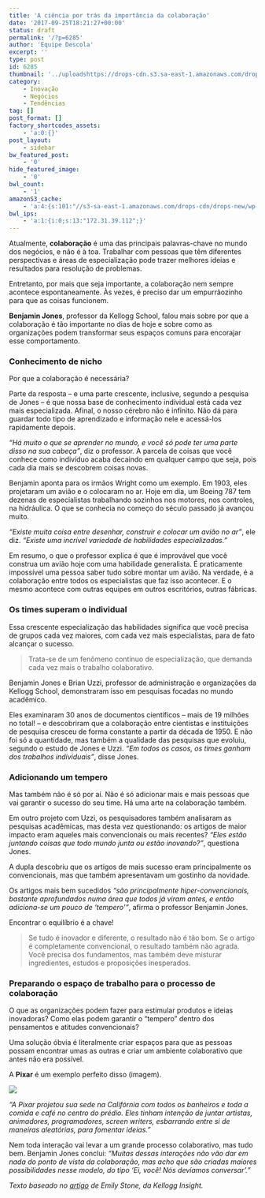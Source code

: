 ```yaml
---
title: 'A ciência por trás da importância da colaboração'
date: '2017-09-25T18:21:27+00:00'
status: draft
permalink: '/?p=6285'
author: 'Equipe Descola'
excerpt: ''
type: post
id: 6285
thumbnail: '../uploadshttps://drops-cdn.s3.sa-east-1.amazonaws.com/drops-new/wp-content/uploads/2017/09/25181849/colab-150x150.png'
category:
    - Inovação
    - Negócios
    - Tendências
tag: []
post_format: []
factory_shortcodes_assets:
    - 'a:0:{}'
post_layout:
    - sidebar
bw_featured_post:
    - '0'
hide_featured_image:
    - '0'
bwl_count:
    - '1'
amazonS3_cache:
    - 'a:4:{s:101:"//s3-sa-east-1.amazonaws.com/drops-cdn/drops-new/wp-content/uploads/2017/09/25182040/pixar-office.jpg";i:6300;s:110:"//s3-sa-east-1.amazonaws.com/drops-cdn/drops-new/wp-content/uploads/2017/09/25182040/pixar-office-1024x683.jpg";i:6300;s:63:"//descola.org/drops/wp-content/uploads/2017/09/pixar-office.jpg";i:6300;s:72:"//descola.org/drops/wp-content/uploads/2017/09/pixar-office-1024x683.jpg";i:6300;}'
bwl_ips:
    - 'a:1:{i:0;s:13:"172.31.39.112";}'
---
```

Atualmente, **colaboração** é uma das principais palavras-chave no mundo dos negócios, e não é à toa. Trabalhar com pessoas que têm diferentes perspectivas e áreas de especialização pode trazer melhores ideias e resultados para resolução de problemas.

Entretanto, por mais que seja importante, a colaboração nem sempre acontece espontaneamente. Às vezes, é preciso dar um empurrãozinho para que as coisas funcionem.

**Benjamin Jones**, professor da Kellogg School, falou mais sobre por que a colaboração é tão importante no dias de hoje e sobre como as organizações podem transformar seus espaços comuns para encorajar esse comportamento.

### **Conhecimento de nicho**

Por que a colaboração é necessária?

Parte da resposta – e uma parte crescente, inclusive, segundo a pesquisa de Jones – é que nossa base de conhecimento individual está cada vez mais especializada. Afinal, o nosso cérebro não é infinito. Não dá para guardar todo tipo de aprendizado e informação nele e acessá-los rapidamente depois.

*“Há muito o que se aprender no mundo, e você só pode ter uma parte disso na sua cabeça”*, diz o professor. A parcela de coisas que você conhece como indivíduo acaba decaindo em qualquer campo que seja, pois cada dia mais se descobrem coisas novas.

Benjamin aponta para os irmãos Wright como um exemplo. Em 1903, eles projetaram um avião e o colocaram no ar. Hoje em dia, um Boeing 787 tem dezenas de especialistas trabalhando sozinhos nos motores, nos controles, na hidráulica. O que se conhecia no começo do século passado já avançou muito.

*“Existe muita coisa entre desenhar, construir e colocar um avião no ar”*, ele diz. *“Existe uma incrível variedade de habilidades especializadas.”*

Em resumo, o que o professor explica é que é improvável que você construa um avião hoje com uma habilidade generalista. É praticamente impossível uma pessoa saber tudo sobre montar um avião. Na verdade, é a colaboração entre todos os especialistas que faz isso acontecer. E o mesmo acontece com outras equipes em outros escritórios, outras fábricas.

### Os times superam o individual

Essa crescente especialização das habilidades significa que você precisa de grupos cada vez maiores, com cada vez mais especialistas, para de fato alcançar o sucesso.

> Trata-se de um fenômeno contínuo de especialização, que demanda cada vez mais o trabalho colaborativo.

Benjamin Jones e Brian Uzzi, professor de administração e organizações da Kellogg School, demonstraram isso em pesquisas focadas no mundo acadêmico.

Eles examinaram 30 anos de documentos científicos – mais de 19 milhões no total! – e descobriram que a colaboração entre cientistas e instituições de pesquisa cresceu de forma constante a partir da década de 1950. E não foi só a quantidade, mas também a qualidade das pesquisas que evoluiu, segundo o estudo de Jones e Uzzi. *“Em todos os casos, os times ganham dos trabalhos individuais”*, disse Jones.

### Adicionando um tempero

Mas também não é só por aí. Não é só adicionar mais e mais pessoas que vai garantir o sucesso do seu time. Há uma arte na colaboração também.

Em outro projeto com Uzzi, os pesquisadores também analisaram as pesquisas acadêmicas, mas desta vez questionando: os artigos de maior impacto eram aqueles mais convencionais ou mais recentes? *“Eles estão juntando coisas que todo mundo junta ou estão inovando?”*, questiona Jones.

A dupla descobriu que os artigos de mais sucesso eram principalmente os convencionais, mas que também apresentavam um gostinho da novidade.

Os artigos mais bem sucedidos *“são principalmente hiper-convencionais, bastante aprofundados numa área que todos já viram antes, e então adiciona-se um pouco de ‘tempero'”*, afirma o professor Benjamin Jones.

Encontrar o equilíbrio é a chave!

> Se tudo é inovador e diferente, o resultado não é tão bom. Se o artigo é completamente convencional, o resultado também não agrada. Você precisa dos fundamentos, mas também deve misturar ingredientes, estudos e proposições inesperados.

### Preparando o espaço de trabalho para o processo de colaboração

O que as organizações podem fazer para estimular produtos e ideias inovadoras? Como elas podem garantir o “tempero” dentro dos pensamentos e atitudes convencionais?

Uma solução óbvia é literalmente criar espaços para que as pessoas possam encontrar umas as outras e criar um ambiente colaborativo que antes não era possível.

A **Pixar** é um exemplo perfeito disso (imagem).

![](https://descola.org/drops/wp-content/uploads/2017/09/pixar-office-1024x683.jpg)

*“A Pixar projetou sua sede na Califórnia com todos os banheiros e toda a comida e café no centro do prédio. Eles tinham intenção de juntar artistas, animadores, programadores, screen writers, esbarrando entre si de maneiras aleatórias, para fomentar ideias.”*

Nem toda interação vai levar a um grande processo colaborativo, mas tudo bem. Benjamin Jones conclui: *“Muitas dessas interações não vão dar em nada do ponto de vista da colaboração, mas acho que são criadas maiores possibilidades nesse modelo, do tipo ‘Ei, você! Nós devíamos conversar’.”*

*Texto baseado no [artigo](https://insight.kellogg.northwestern.edu/article/the-science-behind-the-growing-importance-of-collaboration) de Emily Stone, da Kellogg Insight.*